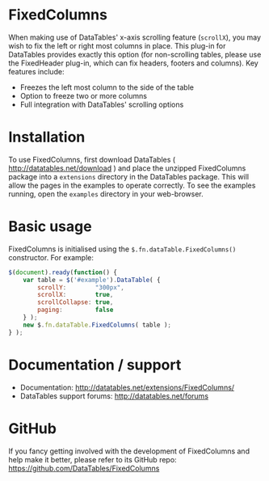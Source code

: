 # FixedColumns
When making use of DataTables' x-axis scrolling feature (`scrollX`), you may wish to fix the left or right most columns in place. This plug-in for DataTables provides exactly this option (for non-scrolling tables, please use the FixedHeader plug-in, which can fix headers, footers and columns). Key features include:
* Freezes the left most column to the side of the table
* Option to freeze two or more columns
* Full integration with DataTables' scrolling options

# Installation
To use FixedColumns, first download DataTables ( http://datatables.net/download ) and place the unzipped FixedColumns package into a `extensions` directory in the DataTables package. This will allow the pages in the examples to operate correctly. To see the examples running, open the `examples` directory in your web-browser.

# Basic usage
FixedColumns is initialised using the `$.fn.dataTable.FixedColumns()` constructor. For example:
```js
$(document).ready(function() {
	var table = $('#example').DataTable( {
		scrollY:        "300px",
		scrollX:        true,
		scrollCollapse: true,
		paging:         false
	} );
	new $.fn.dataTable.FixedColumns( table );
} );
```

# Documentation / support
* Documentation: http://datatables.net/extensions/FixedColumns/
* DataTables support forums: http://datatables.net/forums

# GitHub
If you fancy getting involved with the development of FixedColumns and help make it better, please refer to its GitHub repo: https://github.com/DataTables/FixedColumns
